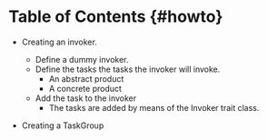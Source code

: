 # Table of Contents {#howto}


* Creating an invoker.
     * Define a dummy invoker. 
     * Define the tasks the tasks the invoker will invoke.
        * An abstract product
        * A concrete product
     * Add the task to the invoker
        * The tasks are added by means of the Invoker trait class.

* Creating a TaskGroup
